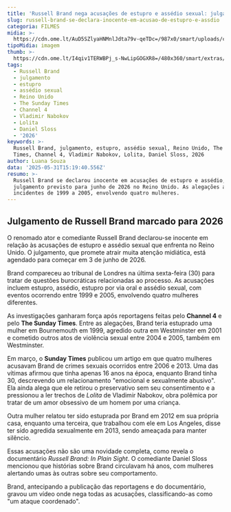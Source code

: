 ```yaml
---
title: 'Russell Brand nega acusações de estupro e assédio sexual: julgamento em 2026'
slug: russell-brand-se-declara-inocente-em-acusao-de-estupro-e-assdio
categoria: FILMES
midia: >-
  https://cdn.ome.lt/AuD5SZlyaHNMnlJdta79v-qeTDc=/987x0/smart/uploads/conteudo/fotos/arthurrussellbrand.jpg
tipoMidia: imagem
thumb: >-
  https://cdn.ome.lt/I4qiv1TERWBPj_s-NwLipGOGXR8=/480x360/smart/extras/conteudos/arthurrussellbrand.jpg
tags:
  - Russell Brand
  - julgamento
  - estupro
  - assédio sexual
  - Reino Unido
  - The Sunday Times
  - Channel 4
  - Vladimir Nabokov
  - Lolita
  - Daniel Sloss
  - '2026'
keywords: >-
  Russell Brand, julgamento, estupro, assédio sexual, Reino Unido, The Sunday
  Times, Channel 4, Vladimir Nabokov, Lolita, Daniel Sloss, 2026
author: Luana Souza
data: '2025-05-31T15:19:40.556Z'
resumo: >-
  Russell Brand se declarou inocente em acusações de estupro e assédio, com
  julgamento previsto para junho de 2026 no Reino Unido. As alegações abrangem
  incidentes de 1999 a 2005, envolvendo quatro mulheres.
---
```


## Julgamento de Russell Brand marcado para 2026

O renomado ator e comediante Russell Brand declarou-se inocente em relação às acusações de estupro e assédio sexual que enfrenta no Reino Unido. O julgamento, que promete atrair muita atenção midiática, está agendado para começar em 3 de junho de 2026.

Brand compareceu ao tribunal de Londres na última sexta-feira (30) para tratar de questões burocráticas relacionadas ao processo. As acusações incluem estupro, assédio, estupro por via oral e assédio sexual, com eventos ocorrendo entre 1999 e 2005, envolvendo quatro mulheres diferentes.

As investigações ganharam força após reportagens feitas pelo **Channel 4** e pelo **The Sunday Times**. Entre as alegações, Brand teria estuprado uma mulher em Bournemouth em 1999, agredido outra em Westminster em 2001 e cometido outros atos de violência sexual entre 2004 e 2005, também em Westminster.

Em março, o **Sunday Times** publicou um artigo em que quatro mulheres acusavam Brand de crimes sexuais ocorridos entre 2006 e 2013. Uma das vítimas afirmou que tinha apenas 16 anos na época, enquanto Brand tinha 30, descrevendo um relacionamento "emocional e sexualmente abusivo". Ela ainda alega que ele retirou o preservativo sem seu consentimento e a pressionou a ler trechos de *Lolita* de Vladimir Nabokov, obra polêmica por tratar de um amor obsessivo de um homem por uma criança.

Outra mulher relatou ter sido estuprada por Brand em 2012 em sua própria casa, enquanto uma terceira, que trabalhou com ele em Los Angeles, disse ter sido agredida sexualmente em 2013, sendo ameaçada para manter silêncio.

Essas acusações não são uma novidade completa, como revela o documentário *Russell Brand: In Plain Sight*. O comediante Daniel Sloss mencionou que histórias sobre Brand circulavam há anos, com mulheres alertando umas às outras sobre seu comportamento.

Brand, antecipando a publicação das reportagens e do documentário, gravou um vídeo onde nega todas as acusações, classificando-as como "um ataque coordenado".

